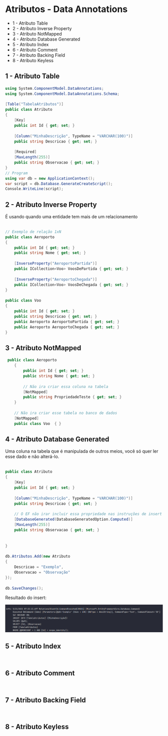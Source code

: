 # Atributos - Data Annotations

* 1 - Atributo Table
* 2 - Atributo Inverse Property
* 3 - Atributo NotMapped
* 4 - Atributo Database Generated
* 5 - Atributo Index
* 6 - Atributo Comment
* 7 - Atributo Backing Field
* 8 - Atributo Keyless


## 1 - Atributo Table
```C#
using System.ComponentModel.DataAnnotations;
using System.ComponentModel.DataAnnotations.Schema;

[Table("TabelaAtributos")]
public class Atributo
{
    [Key] 
    public int Id { get; set; }

    [Column("MinhaDescrição", TypeName = "VARCHAR(100)")]
    public string Descricao { get; set; }
    
    [Required]
    [MaxLength(255)]
    public string Observacao { get; set; }
}
// Program
using var db = new ApplicationContext();
var script = db.Database.GenerateCreateScript();
Console.WriteLine(script);
```


## 2 - Atributo Inverse Property

É usando quando uma entidade tem mais de um relacionamento

```C#

// Exemplo de relação 1xN
public class Aeroporto
{
    public int Id { get; set; }
    public string Nome { get; set; }

    [InverseProperty("AeroportoPartida")]
    public ICollection<Voo> VoosDePartida { get; set; }
    
    [InverseProperty("AeroportoChegada")]
    public ICollection<Voo> VoosDeChegada { get; set; }
}

public class Voo
{
    public int Id { get; set; }
    public string Descricao { get; set; }
    public Aeroporto AeroportoPartida { get; set; }
    public Aeroporto AeroportoChegada { get; set; }
}
```


## 3 - Atributo NotMapped
```C#
 public class Aeroporto
    {
        public int Id { get; set; }
        public string Nome { get; set; }

        // Não ira criar essa coluna na tabela
        [NotMapped]
        public string PropriedadeTeste { get; set; }        
    }

    // Não ira criar esse tabela no banco de dados
    [NotMapped]
    public class Voo  { }

```

## 4 - Atributo Database Generated

Uma coluna na tabela que é manipulada de outros meios, 
você só quer ler esse dado e não alterá-lo. 

```C#

public class Atributo
{
    [Key] 
    public int Id { get; set; }

    [Column("MinhaDescrição", TypeName = "VARCHAR(100)")]
    public string Descricao { get; set; }   
    
    // O EF não irar incluir essa propriedade nas instruções de insert
    [DatabaseGenerated(DatabaseGeneratedOption.Computed)]
    [MaxLength(255)]
    public string Observacao { get; set; }
    
    
}

db.Atributos.Add(new Atributo
{
    Descricao = "Exemplo",
    Observacao = "Observação"
});

db.SaveChanges();
```
Resultado do insert:

![foto1][DatabaseGenerated]

[DatabaseGenerated]:imgs/DatabaseGenerated.png
## 5 - Atributo Index
```
```

```
```

## 6 - Atributo Comment
```
```

```
```

## 7 - Atributo Backing Field
```
```

```
```

## 8 - Atributo Keyless
```
```

```
```

